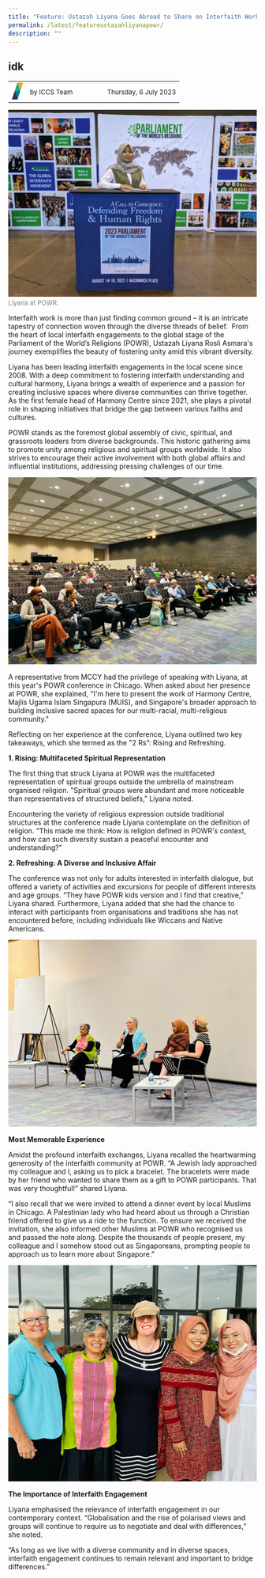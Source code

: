 ```yaml
---
title: "Feature: Ustazah Liyana Goes Abroad to Share on Interfaith Work"
permalink: /latest/featureustazahliyanapowr/
description: ""
---
```

## idk

<table>
 <tbody><tr>
	 <td><img src="/images/ICCS-parallelogram_narrow.png" style="width:23px"></td>
	 <td><font size="-1">by ICCS Team</font></td>
	 <td></td>
	 <td></td>
	 <td></td>
	 <td></td>
	 <td><font size="-1">Thursday, 6 July 2023</font></td>
	</tr>
	<tr></tr>
</tbody></table>

![](/images/liyana%202.jpeg)
<font color="grey"><font size="-1">Liyana at POWR.</font></font>

Interfaith work is more than just finding common ground – it is an intricate tapestry of connection woven through the diverse threads of belief.&nbsp; From the heart of local interfaith engagements to the global stage of the Parliament of the World’s Religions (POWR), Ustazah Liyana Rosli Asmara's journey exemplifies the beauty of fostering unity amid this vibrant diversity.

Liyana has been leading interfaith engagements in the local scene since 2008. With a deep commitment to fostering interfaith understanding and cultural harmony, Liyana brings a wealth of experience and a passion for creating inclusive spaces where diverse communities can thrive together. As the first female head of Harmony Centre since 2021, she plays a pivotal role in shaping initiatives that bridge the gap between various faiths and cultures.

POWR stands as the foremost global assembly of civic, spiritual, and grassroots leaders from diverse backgrounds. This historic gathering aims to promote unity among religious and spiritual groups worldwide. It also strives to encourage their active involvement with both global affairs and influential institutions, addressing pressing challenges of our time.

![](/images/powr%20image.jpeg)

A representative from MCCY had the privilege of speaking with Liyana, at this year's POWR conference in Chicago. When asked about her presence at POWR, she explained, "I'm here to present the work of Harmony Centre, Majlis Ugama Islam Singapura (MUIS), and Singapore's broader approach to building inclusive sacred spaces for our multi-racial, multi-religious community."

Reflecting on her experience at the conference, Liyana outlined two key takeaways, which she termed as the "2 Rs”: Rising and Refreshing.

**1. Rising: Multifaceted Spiritual Representation**

The first thing that struck Liyana at POWR was the multifaceted representation of spiritual groups outside the umbrella of mainstream organised religion. "Spiritual groups were abundant and more noticeable than representatives of structured beliefs," Liyana noted.

Encountering the variety of religious expression outside traditional structures at the conference made Liyana contemplate on the definition of religion. “This made me think: How is religion defined in POWR's context, and how can such diversity sustain a peaceful encounter and understanding?”

**2. Refreshing: A Diverse and Inclusive Affair**

The conference was not only for adults interested in interfaith dialogue, but offered a variety of activities and excursions for people of different interests and age groups. “They have POWR kids version and I find that creative,” Liyana shared. Furthermore, Liyana added that she had the chance to interact with participants from organisations and traditions she has not encountered before, including individuals like Wiccans and Native Americans.

![](/images/liyana%20speaking.jpeg)

**Most Memorable Experience**

Amidst the profound interfaith exchanges, Liyana recalled the heartwarming generosity of the interfaith community at POWR. “A Jewish lady approached my colleague and I, asking us to pick a bracelet. The bracelets were made by her friend who wanted to share them as a gift to POWR participants. That was very thoughtful!” shared Liyana.

  
“I also recall that we were invited to attend a dinner event by local Muslims in Chicago. A Palestinian lady who had heard about us through a Christian friend offered to give us a ride to the function. To ensure we received the invitation, she also informed other Muslims at POWR who recognised us and passed the note along. Despite the thousands of people present, my colleague and I somehow stood out as Singaporeans, prompting people to approach us to learn more about Singapore.”

![](/images/liyana%20and%20friends.jpeg)

**The Importance of Interfaith Engagement**

Liyana emphasised the relevance of interfaith engagement in our contemporary context. “Globalisation and the rise of polarised views and groups will continue to require us to negotiate and deal with differences,” she noted.

“As long as we live with a diverse community and in diverse spaces, interfaith engagement continues to remain relevant and important to bridge differences.”